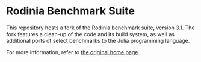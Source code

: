 Rodinia Benchmark Suite
=======================

This repository hosts a fork of the Rodinia benchmark suite, version 3.1. The fork features
a clean-up of the code and its build system, as well as additional ports of select
benchmarks to the Julia programming language.

For more information, refer to [the original home
page](http://lava.cs.virginia.edu/wiki/rodinia).
